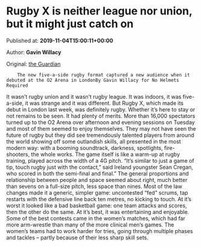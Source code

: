 
# Rugby X is neither league nor union, but it might just catch on

Published at: **2019-11-04T15:00:11+00:00**

Author: **Gavin Willacy**

Original: [the Guardian](https://www.theguardian.com/sport/no-helmets-required/2019/nov/04/rugbyx-rugby-league-union-o2-london)


        The new five-a-side rugby format captured a new audience when it debuted at the O2 Arena in LondonBy Gavin Willacy for No Helmets Required
      
It wasn’t rugby union and it wasn’t rugby league. It was indoors, it was five-a-side, it was strange and it was different. But Rugby X, which made its debut in London last week, was definitely rugby. Whether it’s here to stay or not remains to be seen.
It had plenty of merits. More than 16,000 spectators turned up to the O2 Arena over afternoon and evening sessions on Tuesday and most of them seemed to enjoy themselves. They may not have seen the future of rugby but they did see tremendously talented players from around the world showing off some outlandish skills, all presented in the most modern way: with a booming soundtrack, darkness, spotlights, fire-shooters, the whole works.
The game itself is like a warm-up at rugby training, played across the width of a 4G pitch. “It’s similar to just a game of tip, touch rugby just with the contact,” said Ireland youngster Sean Cregan, who scored in both the semi-final and final.” The general proportions and relationship between people and space seemed about right, much better than sevens on a full-size pitch, less space than nines. Most of the law changes made it a generic, simpler game: uncontested “fed” scrums, tap restarts with the defensive line back ten metres, no kicking to touch.
At it’s worst it looked like a bad basketball game: one team attacks and scores, then the other do the same. At it’s best, it was entertaining and enjoyable. Some of the best contests came in the women’s matches, which had far more arm-wrestle than many of the more clinical men’s games. The women’s teams had to work harder for tries, going through multiple phases and tackles – partly because of their less sharp skill sets.
